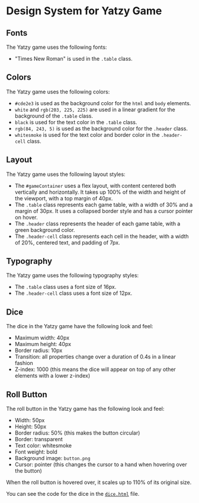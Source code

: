# Design System for Yatzy Game

## Fonts

The Yatzy game uses the following fonts:

- "Times New Roman" is used in the `.table` class.

## Colors

The Yatzy game uses the following colors:

- `#cde2e3` is used as the background color for the `html` and `body` elements.
- `white` and `rgb(203, 225, 225)` are used in a linear gradient for the background of the `.table` class.
- `black` is used for the text color in the `.table` class.
- `rgb(84, 243, 5)` is used as the background color for the `.header` class.
- `whitesmoke` is used for the text color and border color in the `.header-cell` class.

## Layout

The Yatzy game uses the following layout styles:

- The `#gameContainer` uses a flex layout, with content centered both vertically and horizontally. It takes up 100% of the width and height of the viewport, with a top margin of 40px.
- The `.table` class represents each game table, with a width of 30% and a margin of 30px. It uses a collapsed border style and has a cursor pointer on hover.
- The `.header` class represents the header of each game table, with a green background color.
- The `.header-cell` class represents each cell in the header, with a width of 20%, centered text, and padding of 7px.

## Typography

The Yatzy game uses the following typography styles:

- The `.table` class uses a font size of 16px.
- The `.header-cell` class uses a font size of 12px.

## Dice

The dice in the Yatzy game have the following look and feel:

- Maximum width: 40px
- Maximum height: 40px
- Border radius: 10px
- Transition: all properties change over a duration of 0.4s in a linear fashion
- Z-index: 1000 (this means the dice will appear on top of any other elements with a lower z-index)

## Roll Button

The roll button in the Yatzy game has the following look and feel:

- Width: 50px
- Height: 50px
- Border radius: 50% (this makes the button circular)
- Border: transparent
- Text color: whitesmoke
- Font weight: bold
- Background image: `button.png`
- Cursor: pointer (this changes the cursor to a hand when hovering over the button)

When the roll button is hovered over, it scales up to 110% of its original size.

You can see the code for the dice in the [`dice.html`](./assets/design_system/dice.html) file.